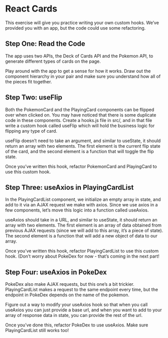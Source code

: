 # React Cards

This exercise will give you practice writing your own custom hooks. We’ve provided you with an app, but the code could use some refactoring.

## Step One: Read the Code

The app uses two APIs, the Deck of Cards API and the Pokemon API, to generate different types of cards on the page.

Play around with the app to get a sense for how it works. Draw out the component hierarchy in your pair and make sure you understand how all of the pieces fit together.

## Step Two: useFlip

Both the PokemonCard and the PlayingCard components can be flipped over when clicked on. You may have noticed that there is some duplicate code in these components. Create a hooks.js file in src/, and in that file write a custom hook called useFlip which will hold the business logic for flipping any type of card.

useFlip doesn’t need to take an argument, and similar to useState, it should return an array with two elements. The first element is the current flip state of the card, and the second element is a function that will toggle the flip state.

Once you’ve written this hook, refactor PokemonCard and PlayingCard to use this custom hook.

## Step Three: useAxios in PlayingCardList

In the PlayingCardList component, we initialize an empty array in state, and add to it via an AJAX request we make with axios. Since we use axios in a few components, let’s move this logic into a function called useAxios.

useAxios should take in a URL, and similar to useState, it should return an array with two elements. The first element is an array of data obtained from previous AJAX requests (since we will add to this array, it’s a piece of state). The second element is a function that will add a new object of data to our array.

Once you’ve written this hook, refactor PlayingCardList to use this custom hook. (Don’t worry about PokeDex for now - that’s coming in the next part!

## Step Four: useAxios in PokeDex

PokeDex also make AJAX requests, but this one’s a bit trickier. PlayingCardList makes a request to the same endpoint every time, but the endpoint in PokeDex depends on the name of the pokemon.

Figure out a way to modify your useAxios hook so that when you call useAxios you can just provide a base url, and when you want to add to your array of response data in state, you can provide the rest of the url.

Once you’ve done this, refactor PokeDex to use useAxios. Make sure PlayingCardList still works too!